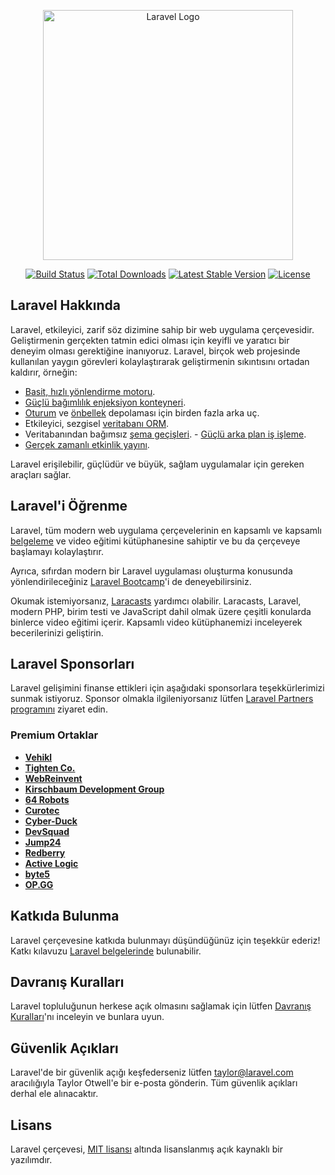 <p align="center"><a href="https://laravel.com" target="_blank"><img src="https://raw.githubusercontent.com/laravel/art/master/logo-lockup/5%20SVG/2%20CMYK/1%20Full%20Color/laravel-logolockup-cmyk-red.svg" width="400" alt="Laravel Logo"></a></p>

<p align="center">
<a href="https://github.com/laravel/framework/actions"><img src="https://github.com/laravel/framework/workflows/tests/badge.svg" alt="Build Status"></a>
<a href="https://packagist.org/packages/laravel/framework"><img src="https://img.shields.io/packagist/dt/laravel/framework" alt="Total Downloads"></a>
<a href="https://packagist.org/packages/laravel/framework"><img src="https://img.shields.io/packagist/v/laravel/framework" alt="Latest Stable Version"></a>
<a href="https://packagist.org/packages/laravel/framework"><img src="https://img.shields.io/packagist/l/laravel/framework" alt="License"></a>
</p>

## Laravel Hakkında

Laravel, etkileyici, zarif söz dizimine sahip bir web uygulama çerçevesidir. Geliştirmenin gerçekten tatmin edici olması için keyifli ve yaratıcı bir deneyim olması gerektiğine inanıyoruz. Laravel, birçok web projesinde kullanılan yaygın görevleri kolaylaştırarak geliştirmenin sıkıntısını ortadan kaldırır, örneğin:

- [Basit, hızlı yönlendirme motoru](https://laravel.com/docs/routing).
- [Güçlü bağımlılık enjeksiyon konteyneri](https://laravel.com/docs/container).
- [Oturum](https://laravel.com/docs/session) ve [önbellek](https://laravel.com/docs/cache) depolaması için birden fazla arka uç.
- Etkileyici, sezgisel [veritabanı ORM](https://laravel.com/docs/eloquent).
- Veritabanından bağımsız [şema geçişleri](https://laravel.com/docs/migrations). - [Güçlü arka plan iş işleme](https://laravel.com/docs/queues).
- [Gerçek zamanlı etkinlik yayını](https://laravel.com/docs/broadcasting).

Laravel erişilebilir, güçlüdür ve büyük, sağlam uygulamalar için gereken araçları sağlar.

## Laravel'i Öğrenme

Laravel, tüm modern web uygulama çerçevelerinin en kapsamlı ve kapsamlı [belgeleme](https://laravel.com/docs) ve video eğitimi kütüphanesine sahiptir ve bu da çerçeveye başlamayı kolaylaştırır.

Ayrıca, sıfırdan modern bir Laravel uygulaması oluşturma konusunda yönlendirileceğiniz [Laravel Bootcamp](https://bootcamp.laravel.com)'i de deneyebilirsiniz.

Okumak istemiyorsanız, [Laracasts](https://laracasts.com) yardımcı olabilir. Laracasts, Laravel, modern PHP, birim testi ve JavaScript dahil olmak üzere çeşitli konularda binlerce video eğitimi içerir. Kapsamlı video kütüphanemizi inceleyerek becerilerinizi geliştirin.

## Laravel Sponsorları

Laravel gelişimini finanse ettikleri için aşağıdaki sponsorlara teşekkürlerimizi sunmak istiyoruz. Sponsor olmakla ilgileniyorsanız lütfen [Laravel Partners programını](https://partners.laravel.com) ziyaret edin.

### Premium Ortaklar

- **[Vehikl](https://vehikl.com/)**
- **[Tighten Co.](https://tighten.co)**
- **[WebReinvent](https://webreinvent.com/)**
- **[Kirschbaum Development Group](https://kirschbaumdevelopment.com)**
- **[64 Robots](https://64robots.com)**
- **[Curotec](https://www.curotec.com/services/technologies/laravel/)**
- **[Cyber-Duck](https://cyber-duck.co.uk)**
- **[DevSquad](https://devsquad.com/hire-laravel-developers)**
- **[Jump24](https://jump24.co.uk)**
- **[Redberry](https://redberry.international/laravel/)**
- **[Active Logic](https://activelogic.com)**
- **[byte5](https://byte5.de)**
- **[OP.GG](https://op.gg)**

## Katkıda Bulunma

Laravel çerçevesine katkıda bulunmayı düşündüğünüz için teşekkür ederiz! Katkı kılavuzu [Laravel belgelerinde](https://laravel.com/docs/contributions) bulunabilir.

## Davranış Kuralları

Laravel topluluğunun herkese açık olmasını sağlamak için lütfen [Davranış Kuralları](https://laravel.com/docs/contributions#code-of-conduct)'nı inceleyin ve bunlara uyun.

## Güvenlik Açıkları

Laravel'de bir güvenlik açığı keşfederseniz lütfen [taylor@laravel.com](mailto:taylor@laravel.com) aracılığıyla Taylor Otwell'e bir e-posta gönderin. Tüm güvenlik açıkları derhal ele alınacaktır.

## Lisans

Laravel çerçevesi, [MIT lisansı](https://opensource.org/licenses/MIT) altında lisanslanmış açık kaynaklı bir yazılımdır.
